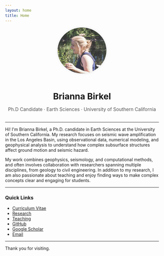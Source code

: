 ```yaml
---
layout: home
title: Home
---
```


<div style="text-align: center; margin-bottom: 2rem;">
  <img src="/assets/img/profile.jpg" alt="Brianna Birkel" style="width: 160px; border-radius: 50%; box-shadow: 0 0 10px rgba(0,0,0,0.1); margin-bottom: 1rem;">
  <h1 style="margin-bottom: 0.2em;">Brianna Birkel</h1>
  <p style="font-size: 1.1em; color: #555;">Ph.D Candidate · Earth Sciences · University of Southern California</p>
</div>

---

Hi! I'm Brianna Birkel, a Ph.D. candidate in Earth Sciences at the University of Southern California. My research focuses on seismic wave amplification in the Los Angeles Basin, using observational data, numerical modeling, and geophysical analysis to understand how complex subsurface structures affect ground motion and seismic hazard.

My work combines geophysics, seismology, and computational methods, and often involves collaboration with researchers spanning multiple disciplines, from geology to civil engineering. In addition to my research, I am also passionate about teaching and enjoy finding ways to make complex concepts clear and engaging for students.

---

### Quick Links

- [Curriculum Vitae](/cv/)
- [Research](/research/)
- [Teaching](/teaching/)
- [GitHub](https://github.com/bcbirkel)
- [Google Scholar](https://scholar.google.com/citations?user=NABpEgEAAAAJ)
- [Email](mailto:birkel@usc.edu)

---

Thank you for visiting.
